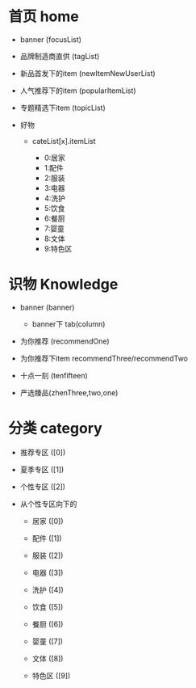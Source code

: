 # 首页 home

- banner (focusList)

- 品牌制造商直供 (tagList)

- 新品首发下的item (newItemNewUserList)

- 人气推荐下的item (popularItemList)

- 专题精选下item (topicList)

- 好物 

	- cateList[x].itemList

		- 0:居家
		- 1:配件
		- 2:服装
		- 3:电器
		- 4:洗护
		- 5:饮食
		- 6:餐厨
		- 7:婴童
		- 8:文体
		- 9:特色区

# 识物 Knowledge

- banner (banner)
	- banner下 tab(column)

- 为你推荐 (recommendOne)

- 为你推荐下item recommendThree/recommendTwo

- 十点一刻 (tenfifteen)

- 严选臻品(zhenThree,two,one)

# 分类 category

- 推荐专区 ([0])

- 夏季专区 ([1])

- 个性专区 ([2])

- 从个性专区向下的

	- 居家 ([0])

	- 配件 ([1])

	- 服装 ([2])

	- 电器 ([3])

	- 洗护 ([4])

	- 饮食 ([5])

	- 餐厨 ([6])

	- 婴童 ([7])

	- 文体 ([8])

	- 特色区 ([9])